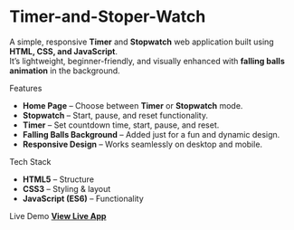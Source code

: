 # Timer-and-Stoper-Watch
A simple, responsive **Timer** and **Stopwatch** web application built using **HTML, CSS, and JavaScript**.  
It’s lightweight, beginner-friendly, and visually enhanced with **falling balls animation** in the background.


Features
- **Home Page** – Choose between **Timer** or **Stopwatch** mode.
- **Stopwatch** – Start, pause, and reset functionality.
- **Timer** – Set countdown time, start, pause, and reset.
- **Falling Balls Background** – Added just for a fun and dynamic design.
- **Responsive Design** – Works seamlessly on desktop and mobile.

Tech Stack
- **HTML5** – Structure
- **CSS3** – Styling & layout
- **JavaScript (ES6)** – Functionality

Live Demo
**[View Live App](https://jisharaj123.github.io/Timer-and-Stoper-Watch/)**
